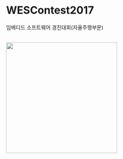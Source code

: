 # WESContest2017
임베디드 소프트웨어 경진대회(자율주행부문)

<br>

<img width="300" src="https://user-images.githubusercontent.com/38127338/69896912-ced80e00-1387-11ea-981e-bda694e4e0f9.png">
